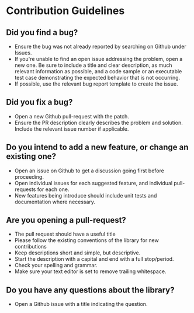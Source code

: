 # Contribution Guidelines

## Did you find a bug?

* Ensure the bug was not already reported by searching on Github under
  Issues.
* If you're unable to find an open issue addressing the problem, open a new
  one. Be sure to include a title and clear description, as much relevant
  information as possible, and a code sample or an executable test case
  demonstrating the expected behavior that is not occurring.
* If possible, use the relevant bug report template to create the issue.

## Did you fix a bug?

* Open a new Github pull-request with the patch.
* Ensure the PR description clearly describes the problem and solution.
  Include the relevant issue number if applicable.

## Do you intend to add a new feature, or change an existing one?

* Open an issue on Github to get a discussion going first before
  proceeding.
* Open individual issues for each suggested feature, and individual
  pull-requests for each one.
* New features being introduce should include unit tests and
  documentation where necessary.

## Are you opening a pull-request?

* The pull request should have a useful title
* Please follow the existing conventions of the library for new contributions
* Keep descriptions short and simple, but descriptive.
* Start the description with a capital and end with a full stop/period.
* Check your spelling and grammar.
* Make sure your text editor is set to remove trailing whitespace.

## Do you have any questions about the library?

* Open a Github issue with a title indicating the question.
